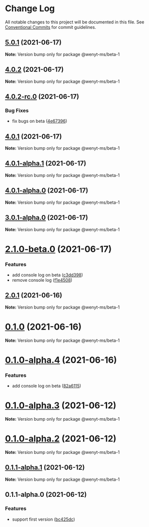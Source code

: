 # Change Log

All notable changes to this project will be documented in this file.
See [Conventional Commits](https://conventionalcommits.org) for commit guidelines.

## [5.0.1](https://github.com/wenytang-ms-123/TestAction/compare/@wenyt-ms/beta-1@4.0.2...@wenyt-ms/beta-1@5.0.1) (2021-06-17)

**Note:** Version bump only for package @wenyt-ms/beta-1





## [4.0.2](https://github.com/wenytang-ms-123/TestAction/compare/@wenyt-ms/beta-1@4.0.2-rc.0...@wenyt-ms/beta-1@4.0.2) (2021-06-17)

**Note:** Version bump only for package @wenyt-ms/beta-1





## [4.0.2-rc.0](https://github.com/wenytang-ms-123/TestAction/compare/@wenyt-ms/beta-1@4.0.1...@wenyt-ms/beta-1@4.0.2-rc.0) (2021-06-17)


### Bug Fixes

* fix bugs on beta ([4e67396](https://github.com/wenytang-ms-123/TestAction/commit/4e67396cb801c170e4a111f2488674c27642927a))





## [4.0.1](https://github.com/wenytang-ms-123/TestAction/compare/@wenyt-ms/beta-1@4.0.1-alpha.1...@wenyt-ms/beta-1@4.0.1) (2021-06-17)

**Note:** Version bump only for package @wenyt-ms/beta-1





## [4.0.1-alpha.1](https://github.com/wenytang-ms-123/TestAction/compare/@wenyt-ms/beta-1@4.0.1-alpha.0...@wenyt-ms/beta-1@4.0.1-alpha.1) (2021-06-17)

**Note:** Version bump only for package @wenyt-ms/beta-1





## [4.0.1-alpha.0](https://github.com/wenytang-ms-123/TestAction/compare/@wenyt-ms/beta-1@3.0.1-alpha.0...@wenyt-ms/beta-1@4.0.1-alpha.0) (2021-06-17)

**Note:** Version bump only for package @wenyt-ms/beta-1





## [3.0.1-alpha.0](https://github.com/wenytang-ms-123/TestAction/compare/@wenyt-ms/beta-1@2.1.0-beta.0...@wenyt-ms/beta-1@3.0.1-alpha.0) (2021-06-17)

**Note:** Version bump only for package @wenyt-ms/beta-1





# [2.1.0-beta.0](https://github.com/wenytang-ms-123/TestAction/compare/@wenyt-ms/beta-1@2.0.1...@wenyt-ms/beta-1@2.1.0-beta.0) (2021-06-17)


### Features

* add console log on beta ([c3dd398](https://github.com/wenytang-ms-123/TestAction/commit/c3dd3985ad7a99939eddfba6e7b05c77a4b6eede))
* remove console log ([f1e4508](https://github.com/wenytang-ms-123/TestAction/commit/f1e450835fdfb98b50139e1d11afead21c0d20bd))





## [2.0.1](https://github.com/wenytang-ms-123/TestAction/compare/@wenyt-ms/beta-1@0.1.0...@wenyt-ms/beta-1@2.0.1) (2021-06-16)

**Note:** Version bump only for package @wenyt-ms/beta-1





# [0.1.0](https://github.com/wenytang-ms-123/TestAction/compare/@wenyt-ms/beta-1@0.1.0-alpha.4...@wenyt-ms/beta-1@0.1.0) (2021-06-16)

**Note:** Version bump only for package @wenyt-ms/beta-1





# [0.1.0-alpha.4](https://github.com/wenytang-ms-123/TestAction/compare/@wenyt-ms/beta-1@0.1.0-alpha.3...@wenyt-ms/beta-1@0.1.0-alpha.4) (2021-06-16)


### Features

* add console log on beta ([82a6115](https://github.com/wenytang-ms-123/TestAction/commit/82a611514bdffefaf33cba18dde009c1412b0dbd))





# [0.1.0-alpha.3](https://github.com/wenytang-ms-123/TestAction/compare/@wenyt-ms/beta-1@0.1.0-alpha.2...@wenyt-ms/beta-1@0.1.0-alpha.3) (2021-06-12)

**Note:** Version bump only for package @wenyt-ms/beta-1





# [0.1.0-alpha.2](https://github.com/wenytang-ms-123/TestAction/compare/@wenyt-ms/beta-1@0.1.1-alpha.1...@wenyt-ms/beta-1@0.1.0-alpha.2) (2021-06-12)

**Note:** Version bump only for package @wenyt-ms/beta-1





## [0.1.1-alpha.1](https://github.com/wenytang-ms-123/TestAction/compare/@wenyt-ms/beta-1@0.1.1-alpha.0...@wenyt-ms/beta-1@0.1.1-alpha.1) (2021-06-12)

**Note:** Version bump only for package @wenyt-ms/beta-1





## 0.1.1-alpha.0 (2021-06-12)


### Features

* support first version ([bc425dc](https://github.com/wenytang-ms-123/TestAction/commit/bc425dc45e9241156b1e2af5dcae65cd2df2b57c))
